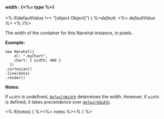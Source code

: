 #### **width** : {<%= type %>}

<% if(defaultValue !== "[object Object]") { %>*default: <%= defaultValue %>* <% }%>

The width of the container for this Narwhal instance, in pixels. 

**Example:**

	new Narwhal({
	    el: ".myChart",
	    chart: { width: 400 }
	  })
	.cartesian()
	.line(data)
	.render()

**Notes:**

If `width` is undefined, [`defaultWidth`]() determines the width. However, if `width` is defined, it takes precendence over [`defaultWidth`](). 

<% if(notes) { %><%= notes %><% } %>


